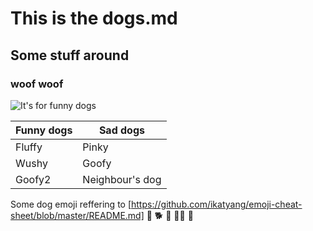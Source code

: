 # This is the dogs.md
## Some stuff around
### woof woof 

![It's for funny dogs](https://cdn.pixabay.com/photo/2017/12/07/20/00/gorgeous-3004460_1280.jpg)


Funny dogs | Sad dogs 
---------- | --------
Fluffy     | Pinky
Wushy      | Goofy
Goofy2     | Neighbour's dog


Some dog emoji reffering to [https://github.com/ikatyang/emoji-cheat-sheet/blob/master/README.md]
:dog:
:dog2:
:guide_dog:
:service_dog:
:poodle:



